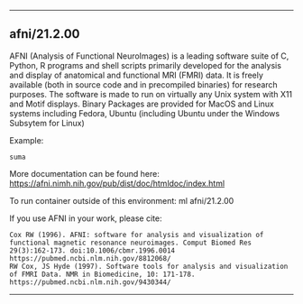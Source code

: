 
----------------------------------
## afni/21.2.00 ##
AFNI (Analysis of Functional NeuroImages) is a leading software suite of C, Python, R programs and shell scripts primarily developed for the analysis and display of anatomical and functional MRI (FMRI) data. It is freely available (both in source code and in precompiled binaries) for research purposes. The software is made to run on virtually any Unix system with X11 and Motif displays. Binary Packages are provided for MacOS and Linux systems including Fedora, Ubuntu (including Ubuntu under the Windows Subsytem for Linux) 

Example:
```
suma
```

More documentation can be found here: https://afni.nimh.nih.gov/pub/dist/doc/htmldoc/index.html

To run container outside of this environment: ml afni/21.2.00

If you use AFNI in your work, please cite:
```
Cox RW (1996). AFNI: software for analysis and visualization of functional magnetic resonance neuroimages. Comput Biomed Res 29(3):162-173. doi:10.1006/cbmr.1996.0014
https://pubmed.ncbi.nlm.nih.gov/8812068/
RW Cox, JS Hyde (1997). Software tools for analysis and visualization of FMRI Data. NMR in Biomedicine, 10: 171-178.
https://pubmed.ncbi.nlm.nih.gov/9430344/
```


----------------------------------
